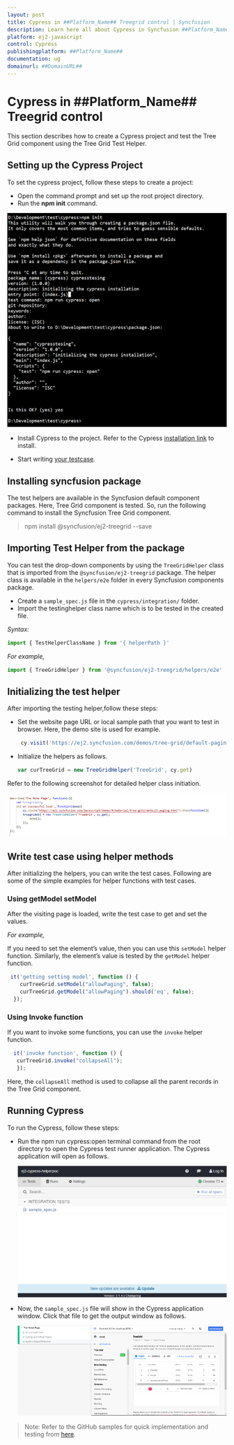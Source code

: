 ```yaml
---
layout: post
title: Cypress in ##Platform_Name## Treegrid control | Syncfusion
description: Learn here all about Cypress in Syncfusion ##Platform_Name## Treegrid control of Syncfusion Essential JS 2 and more.
platform: ej2-javascript
control: Cypress 
publishingplatform: ##Platform_Name##
documentation: ug
domainurl: ##DomainURL##
---
```


# Cypress in ##Platform_Name## Treegrid control

This section describes how to create a Cypress project and test the Tree Grid component using the Tree Grid Test Helper.

## Setting up the Cypress Project

To set the cypress project, follow these steps to create a project:
  * Open the command prompt and set up the root project directory.
  * Run the **npm init** command.

   ![npm initialation](../images/npminit.png)

  * Install Cypress to the project. Refer to the Cypress [installation link](https://docs.cypress.io/guides/getting-started/installing-cypress.html#Installing) to install.

  * Start writing [your testcase](https://docs.cypress.io/guides/getting-started/writing-your-first-test.html#Add-a-test-file).

## Installing syncfusion package

The test helpers are available in the Syncfusion default component packages. Here, Tree Grid component is tested. So, run the following command to install the Syncfusion Tree Grid component.

> npm install @syncfusion/ej2-treegrid --save

## Importing Test Helper from the package

You can test the drop-down components by using the `TreeGridHelper` class that is imported from the `@syncfusion/ej2-treegrid` package. The helper class is available in the `helpers/e2e` folder in every Syncfusion components package.

* Create a `sample_spec.js` file in the `cypress/integration/` folder.
* Import the testinghelper class name which is to be tested in the created file.

*Syntax:*

```ts
import { TestHelperClassName } from '{ helperPath }'
```

*For example,*

```ts
import { TreeGridHelper } from '@syncfusion/ej2-treegrid/helpers/e2e'
```

## Initializing the test helper

After importing the testing helper,follow these steps:

* Set the website page URL or local sample path that you want to test in browser. Here, the demo site is used for example.

  ```ts
   cy.visit('https://ej2.syncfusion.com/demos/tree-grid/default-paging/index.html')
  ```

* Initialize the helpers as follows.

   ```ts
   var curTreeGrid = new TreeGridHelper('TreeGrid', cy.get)
   ```

Refer to the following screenshot for detailed helper class initiation.

![helper initialation](../images/cypressvisit.png)

## Write test case using helper methods

After initializing the helpers, you can write the test cases. Following are some of the simple examples for helper functions with test cases.

### Using getModel setModel

After the visiting page is loaded, write the test case to get and set the values.

*For example,*

If you need to set the element’s value, then you can use this `setModel` helper function.
Similarly, the element’s value is tested by the `getModel` helper function.

```ts
 it('getting setting model', function () {
    curTreeGrid.setModel("allowPaging", false);
    curTreeGrid.getModel("allowPaging").should('eq', false);
  });
  ```

### Using Invoke function

If you want to invoke some functions, you can use the `invoke` helper function.

  ```ts
    it('invoke function', function () {
     curTreeGrid.invoke("collapseAll");
     });
   ```

Here, the `collapseAll` method is used to collapse all the parent records in the Tree Grid component.

## Running Cypress

To run the Cypress, follow these steps:

* Run the npm run cypress:open terminal command from the root directory to open the Cypress test runner application. The Cypress application will open as follows.

  ![Cypress window](../images/cypresswin.png)

* Now, the `sample_spec.js` file will show in the Cypress application window. Click that file to get the output window as follows.

  ![Cypress output](../images/cypressoutput.png)

>Note: Refer to the GitHub samples for quick implementation and testing from [here](https://github.com/SyncfusionExamples/ej2-cypress-helperpoc).